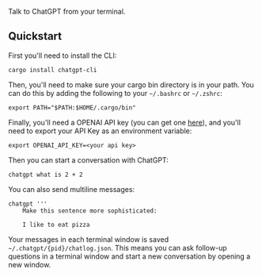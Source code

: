 Talk to ChatGPT from your terminal.


## Quickstart

First you'll need to install the CLI:

```
cargo install chatgpt-cli
```

Then, you'll need to make sure your cargo bin directory is in your path. You can do this by adding the following to your `~/.bashrc` or `~/.zshrc`:

```
export PATH="$PATH:$HOME/.cargo/bin"
```

Finally, you'll need a OPENAI API key (you can get one [here](https://platform.openai.com/account/api-keys)), and you'll need to export your API Key as an environment variable:


```
export OPENAI_API_KEY=<your api key>
```


Then you can start a conversation with ChatGPT:

```
chatgpt what is 2 + 2
```

You can also send multiline messages:

```
chatgpt '''
    Make this sentence more sophisticated:

    I like to eat pizza
```

Your messages in each terminal window is saved `~/.chatgpt/{pid}/chatlog.json`. This means you can ask follow-up questions in a terminal window and start a new conversation by opening a new window.
